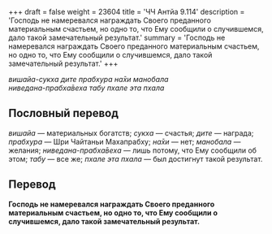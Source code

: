 +++
draft = false
weight = 23604
title = 'ЧЧ Антйа 9.114'
description = 'Господь не намеревался награждать Своего преданного материальным счастьем, но одно то, что Ему сообщили о случившемся, дало такой замечательный результат.'
summary = 'Господь не намеревался награждать Своего преданного материальным счастьем, но одно то, что Ему сообщили о случившемся, дало такой замечательный результат.'
+++

_вишайа-сукха дите прабхура на̄хи манобала  
ниведана-прабха̄веха табу пхале эта пхала_

## Пословный перевод

_вишайа_ — материальных богатств; _сукха_ — счастья; _дите_ — награда; _прабхура_ — Шри Чайтаньи Махапрабху; _на̄хи_ — нет; _манобала_ — желания; _ниведана_\-_прабха̄веха_ — лишь потому, что Ему сообщили об этом; _табу_ — все же; _пхале_ _эта_ _пхала_ — был достигнут такой результат.

## Перевод

**Господь не намеревался награждать Своего преданного материальным счастьем, но одно то, что Ему сообщили о случившемся, дало такой замечательный результат.**

